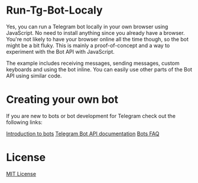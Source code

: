 # Run-Tg-Bot-Localy

Yes, you can run a Telegram bot locally in your own browser using JavaScript. No need to install anything since you already have a browser. You're not likely to have your browser online all the time though, so the bot might be a bit fluky. This is mainly a proof-of-concept and a way to experiment with the Bot API with JavaScript.

The example includes receiving messages, sending messages, custom keyboards and using the bot inline. You can easily use other parts of the Bot API using similar code.

# Creating your own bot

If you are new to bots or bot development for Telegram check out the following links:

[Introduction to bots](https://core.telegram.org/bots)
[Telegram Bot API documentation](https://core.telegram.org/bots/api)
[Bots FAQ](https://core.telegram.org/bots/faq)

# License

[MIT License](https://github.com/riturajps/Run-Tg-Bot-Localy/blob/HTML/LICENSE)
